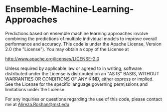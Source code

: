 # Ensemble-Machine-Learning-Approaches
Predictions based on ensemble machine learning approaches involve combining the predictions of multiple individual models to improve overall performance and accuracy.
This code is under the Apache License, Version 2.0 (the "License").
You may obtain a copy of the License at

http://www.apache.org/licenses/LICENSE-2.0

Unless required by applicable law or agreed to in writing, software
distributed under the License is distributed on an "AS IS" BASIS,
WITHOUT WARRANTIES OR CONDITIONS OF ANY KIND, either express or implied.
See the License for the specific language governing permissions and
limitations under the License.

For any inquiries or questions regarding the use of this code, please contact me at Alireza.Roshan@mst.edu

